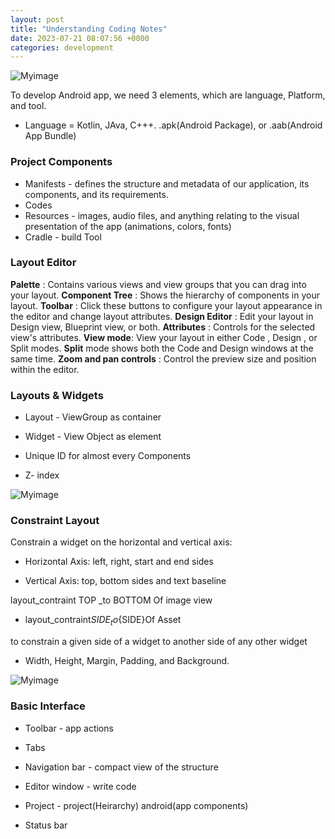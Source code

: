 ```yaml
---
layout: post
title: "Understanding Coding Notes"
date: 2023-07-21 08:07:56 +0000
categories: development
---
```


![Myimage](https://res.cloudinary.com/dtiwg4oto/image/upload/v1690445906/%EC%8A%A4%ED%81%AC%EB%A6%B0%EC%83%B7_2023-07-27_171833_q0ryga.png)

To develop Android app, we need 3 elements, which are language, Platform, and tool.

- Language = Kotlin, JAva, C+++. .apk(Android Package), or .aab(Android App Bundle)

### Project Components

- Manifests - defines the structure and metadata of our application, its components, and its requirements.
- Codes
- Resources - images, audio files, and anything relating to the visual presentation of the app (animations, colors, fonts)
- Cradle - build Tool

### Layout Editor

**Palette** : Contains various views and view groups that you can drag into your layout.
**Component Tree** : Shows the hierarchy of components in your layout.
**Toolbar** : Click these buttons to configure your layout appearance in the editor and change layout attributes.
**Design Editor** : Edit your layout in Design view, Blueprint view, or both.
**Attributes** : Controls for the selected view's attributes.
**View mode**: View your layout in either Code , Design , or Split  modes. **Split** mode shows both the Code and Design windows at the same time.
**Zoom and pan controls** : Control the preview size and position within the editor.

### Layouts & Widgets

- Layout - ViewGroup as container

- Widget - View Object as element

- Unique ID for almost every Components

- Z- index

![Myimage](https://res.cloudinary.com/dtiwg4oto/image/upload/v1690446858/%EC%8A%A4%ED%81%AC%EB%A6%B0%EC%83%B7_2023-07-25_162649_rsdlny.png)

### Constraint Layout

Constrain a widget on the horizontal and vertical axis:

- Horizontal Axis: left, right, start and end sides

- Vertical Axis: top, bottom sides and text baseline

layout_contraint TOP _to BOTTOM Of image view

- layout_contraint${SIDE}_to${SIDE}Of Asset

to constrain a given side of a widget to another side of any other widget

- Width, Height, Margin, Padding, and Background.

![Myimage](https://res.cloudinary.com/dtiwg4oto/image/upload/v1690446859/%EC%8A%A4%ED%81%AC%EB%A6%B0%EC%83%B7_2023-07-25_163553_xpr1lz.png)

### Basic Interface

- Toolbar - app actions

- Tabs

- Navigation bar - compact view of the structure

- Editor window - write code

- Project - project(Heirarchy) android(app components)

- Status bar
